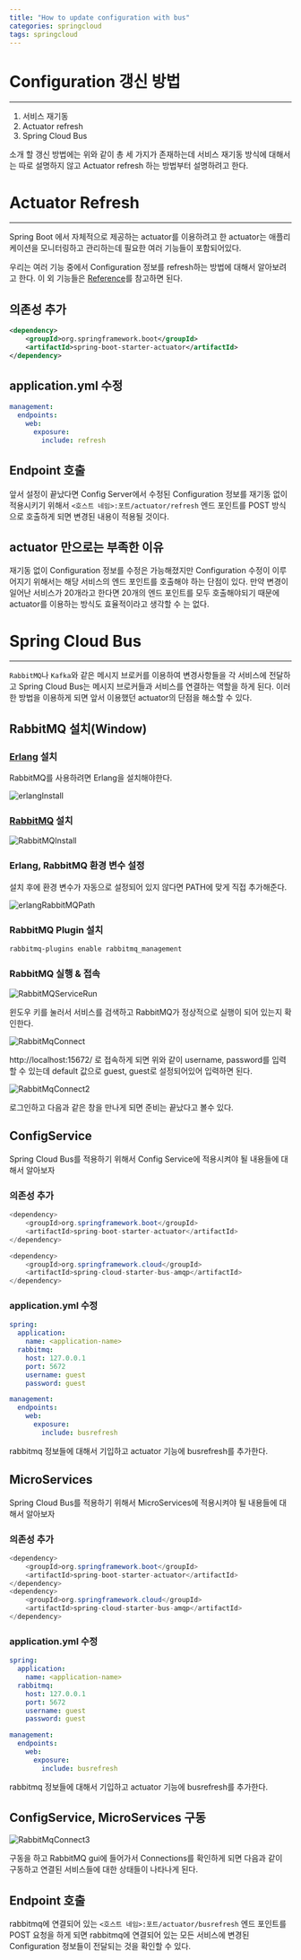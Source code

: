 ```yaml
---
title: "How to update configuration with bus"
categories: springcloud
tags: springcloud
---
```


# Configuration 갱신 방법

<hr>

1. 서비스 재기동
2. Actuator refresh
3. Spring Cloud Bus

소개 할 갱신 방법에는 위와 같이 총 세 가지가 존재하는데 서비스 재기동 방식에 대해서는 따로 설명하지 않고 Actuator refresh 하는 방법부터 설명하려고 한다.

# Actuator Refresh

<hr>

Spring Boot 에서 자체적으로 제공하는 actuator를 이용하려고 한 actuator는 애플리케이션을 모니터링하고 관리하는데 필요한 여러 기능들이 포함되어있다.

우리는 여러 기능 중에서 Configuration 정보를 refresh하는 방법에 대해서 알아보려고 한다. 이 외 기능들은 [Reference](https://docs.spring.io/spring-boot/docs/current/reference/html/production-ready-features.html)를 참고하면 된다.

## 의존성 추가

``` xml
<dependency>
    <groupId>org.springframework.boot</groupId>
    <artifactId>spring-boot-starter-actuator</artifactId>
</dependency>
```

## application.yml 수정

``` yml
management:
  endpoints:
    web:
      exposure:
        include: refresh
```

## Endpoint 호출

앞서 설정이 끝났다면 Config Server에서 수정된 Configuration 정보를 재기동 없이 적용시키기 위해서 `<호스트 네임>:포트/actuator/refresh` 엔드 포인트를 POST 방식으로 호출하게 되면 변경된 내용이 적용될 것이다.

## actuator 만으로는 부족한 이유

재기동 없이 Configuration 정보를 수정은 가능해졌지만 Configuration 수정이 이루어지기 위해서는 해당 서비스의 엔드 포인트를 호출해야 하는 단점이 있다. 만약 변경이 일어난 서비스가 20개라고 한다면 20개의 엔드 포인트를 모두 호출해야되기 때문에 actuator를 이용하는 방식도 효율적이라고 생각할 수 는 없다.

# Spring Cloud Bus

<hr>

`RabbitMQ`나 `Kafka`와 같은 메시지 브로커를 이용하여 변경사항들을 각 서비스에 전달하고 Spring Cloud Bus는 메시지 브로커들과 서비스를 연결하는 역할을 하게 된다. 이러한 방법을 이용하게 되면 앞서 이용했던 actuator의 단점을 해소할 수 있다.

## RabbitMQ 설치(Window)

### [Erlang](https://www.erlang.org/downloads) 설치

RabbitMQ를 사용하려면 Erlang을 설치해야한다.

![erlangInstall](/assets/postImages/ConfigRefreshMethod/erlangInstall.PNG)

### [RabbitMQ](https://www.rabbitmq.com/install-windows.html#installer) 설치

![RabbitMQInstall](/assets/postImages/ConfigRefreshMethod/RabbitMQInstall.PNG)

### Erlang, RabbitMQ 환경 변수 설정

설치 후에 환경 변수가 자동으로 설정되어 있지 않다면 PATH에 맞게 직접 추가해준다.

![erlangRabbitMQPath](/assets/postImages/ConfigRefreshMethod/erlangRabbitMQPath.PNG)

### RabbitMQ Plugin 설치

``` bash
rabbitmq-plugins enable rabbitmq_management
```

### RabbitMQ 실행 & 접속

![RabbitMQServiceRun](/assets/postImages/ConfigRefreshMethod/RabbitMQServiceRun.PNG)

윈도우 키를 눌러서 서비스를 검색하고 RabbitMQ가 정상적으로 실행이 되어 있는지 확인한다.

![RabbitMqConnect](/assets/postImages/ConfigRefreshMethod/RabbitMqConnect.PNG)

http://localhost:15672/ 로 접속하게 되면 위와 같이 username, password를 입력할 수 있는데 default 값으로 guest, guest로 설정되어있어 입력하면 된다.

![RabbitMqConnect2](/assets/postImages/ConfigRefreshMethod/RabbitMqConnect2.PNG)

로그인하고 다음과 같은 창을 만나게 되면 준비는 끝났다고 볼수 있다.

## ConfigService

Spring Cloud Bus를 적용하기 위해서 Config Service에 적용시켜야 될 내용들에 대해서 알아보자

### 의존성 추가

``` java
<dependency>
    <groupId>org.springframework.boot</groupId>
    <artifactId>spring-boot-starter-actuator</artifactId>
</dependency>

<dependency>
    <groupId>org.springframework.cloud</groupId>
    <artifactId>spring-cloud-starter-bus-amqp</artifactId>
</dependency>
```

### application.yml 수정

``` yml
spring:
  application:
    name: <application-name>
  rabbitmq:
    host: 127.0.0.1
    port: 5672
    username: guest
    password: guest

management:
  endpoints:
    web:
      exposure:
        include: busrefresh
```

rabbitmq 정보들에 대해서 기입하고 actuator 기능에 busrefresh를 추가한다.

## MicroServices

Spring Cloud Bus를 적용하기 위해서 MicroServices에 적용시켜야 될 내용들에 대해서 알아보자

### 의존성 추가

``` java
<dependency>
    <groupId>org.springframework.boot</groupId>
    <artifactId>spring-boot-starter-actuator</artifactId>
</dependency>
<dependency>
    <groupId>org.springframework.cloud</groupId>
    <artifactId>spring-cloud-starter-bus-amqp</artifactId>
</dependency>
```

### application.yml 수정

``` yml
spring:
  application:
    name: <application-name>
  rabbitmq:
    host: 127.0.0.1
    port: 5672
    username: guest
    password: guest

management:
  endpoints:
    web:
      exposure:
        include: busrefresh
```

rabbitmq 정보들에 대해서 기입하고 actuator 기능에 busrefresh를 추가한다.

## ConfigService, MicroServices 구동

![RabbitMqConnect3](/assets/postImages/ConfigRefreshMethod/RabbitMqConnect3.PNG)

구동을 하고 RabbitMQ gui에 들어가서 Connections를 확인하게 되면 다음과 같이 구동하고 연결된 서비스들에 대한 상태들이 나타나게 된다.

## Endpoint 호출

rabbitmq에 연결되어 있는 `<호스트 네임>:포트/actuator/busrefresh` 엔드 포인트를 POST 요청을 하게 되면 rabbitmq에 연결되어 있는 모든 서비스에 변경된 Configuration 정보들이 전달되는 것을 확인할 수 있다.
